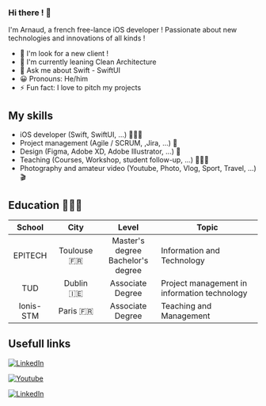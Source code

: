 ### Hi there ! 👋

I'm Arnaud, a french free-lance iOS developer ! Passionate about new technologies and innovations of all kinds ! 


- 🔭 I'm look for a new client !
- 🌱 I'm currently leaning Clean Architecture
- 💬 Ask me about Swift - SwiftUI
- 😀 Pronouns: He/him
- ⚡️ Fun fact: I love to pitch my projects 


## My skills

 * iOS developer (Swift, SwiftUI, ...) 🧑🏻‍💻
 * Project management (Agile / SCRUM, ,Jira, ...) 🤝
 * Design (Figma, Adobe XD, Adobe Illustrator, ...) 🎨
 * Teaching (Courses, Workshop, student follow-up, ...) 👨🏻‍🏫
 * Photography and amateur video (Youtube, Photo, Vlog, Sport, Travel, ...) 🎬


## Education 👨🏻‍🎓

|	School     | City | Level | Topic |
|:------------:|:---------------:|:-------------:|---|
|	EPITECH	|	Toulouse 🇫🇷	|	Master's degree <br> Bachelor's degree | Information and Technology|
| TUD	| Dublin 🇮🇪|	Associate Degree | Project management in information technology |
| Ionis-STM | Paris 🇫🇷 | Associate Degree | Teaching and Management | 


## Usefull links
[![LinkedIn](https://img.shields.io/badge/LinkedIn-0077B5?style=for-the-badge&logo=linkedin&logoColor=white)](https://www.linkedin.com/in/arnaud-nommay/)

[![Youtube](https://img.shields.io/youtube/channel/subscribers/UC_Cj2XMo2iQ4JDLi-CmO7pA?style=social)](https://www.youtube.com/c/arnaudnommay)

[![LinkedIn](https://img.shields.io/badge/My-portfolio-blue)](arnaudnommay.com)

